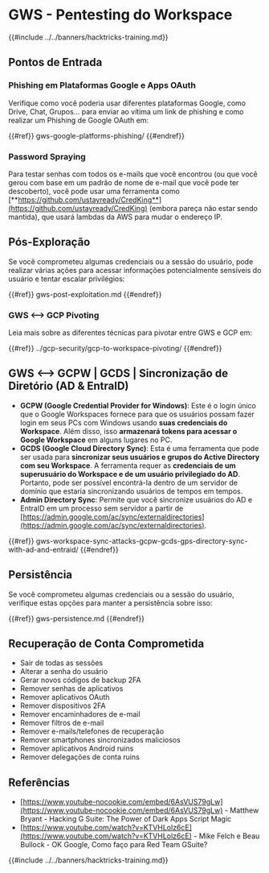 # GWS - Pentesting do Workspace

{{#include ../../banners/hacktricks-training.md}}

## Pontos de Entrada

### Phishing em Plataformas Google e Apps OAuth

Verifique como você poderia usar diferentes plataformas Google, como Drive, Chat, Grupos... para enviar ao vítima um link de phishing e como realizar um Phishing de Google OAuth em:

{{#ref}}
gws-google-platforms-phishing/
{{#endref}}

### Password Spraying

Para testar senhas com todos os e-mails que você encontrou (ou que você gerou com base em um padrão de nome de e-mail que você pode ter descoberto), você pode usar uma ferramenta como [**https://github.com/ustayready/CredKing**](https://github.com/ustayready/CredKing) (embora pareça não estar sendo mantida), que usará lambdas da AWS para mudar o endereço IP.

## Pós-Exploração

Se você comprometeu algumas credenciais ou a sessão do usuário, pode realizar várias ações para acessar informações potencialmente sensíveis do usuário e tentar escalar privilégios:

{{#ref}}
gws-post-exploitation.md
{{#endref}}

### GWS <--> GCP Pivoting

Leia mais sobre as diferentes técnicas para pivotar entre GWS e GCP em:

{{#ref}}
../gcp-security/gcp-to-workspace-pivoting/
{{#endref}}

## GWS <--> GCPW | GCDS | Sincronização de Diretório (AD & EntraID)

- **GCPW (Google Credential Provider for Windows)**: Este é o login único que o Google Workspaces fornece para que os usuários possam fazer login em seus PCs com Windows usando **suas credenciais do Workspace**. Além disso, isso **armazenará tokens para acessar o Google Workspace** em alguns lugares no PC.
- **GCDS (Google Cloud Directory Sync)**: Esta é uma ferramenta que pode ser usada para **sincronizar seus usuários e grupos do Active Directory com seu Workspace**. A ferramenta requer as **credenciais de um superusuário do Workspace e de um usuário privilegiado do AD**. Portanto, pode ser possível encontrá-la dentro de um servidor de domínio que estaria sincronizando usuários de tempos em tempos.
- **Admin Directory Sync**: Permite que você sincronize usuários do AD e EntraID em um processo sem servidor a partir de [https://admin.google.com/ac/sync/externaldirectories](https://admin.google.com/ac/sync/externaldirectories).

{{#ref}}
gws-workspace-sync-attacks-gcpw-gcds-gps-directory-sync-with-ad-and-entraid/
{{#endref}}

## Persistência

Se você comprometeu algumas credenciais ou a sessão do usuário, verifique estas opções para manter a persistência sobre isso:

{{#ref}}
gws-persistence.md
{{#endref}}

## Recuperação de Conta Comprometida

- Sair de todas as sessões
- Alterar a senha do usuário
- Gerar novos códigos de backup 2FA
- Remover senhas de aplicativos
- Remover aplicativos OAuth
- Remover dispositivos 2FA
- Remover encaminhadores de e-mail
- Remover filtros de e-mail
- Remover e-mails/telefones de recuperação
- Remover smartphones sincronizados maliciosos
- Remover aplicativos Android ruins
- Remover delegações de conta ruins

## Referências

- [https://www.youtube-nocookie.com/embed/6AsVUS79gLw](https://www.youtube-nocookie.com/embed/6AsVUS79gLw) - Matthew Bryant - Hacking G Suite: The Power of Dark Apps Script Magic
- [https://www.youtube.com/watch?v=KTVHLolz6cE](https://www.youtube.com/watch?v=KTVHLolz6cE) - Mike Felch e Beau Bullock - OK Google, Como faço para Red Team GSuite?

{{#include ../../banners/hacktricks-training.md}}
